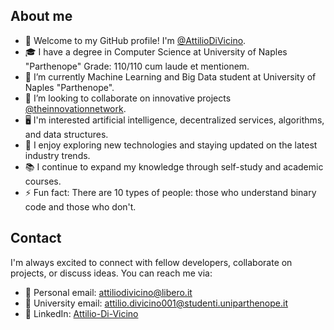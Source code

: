 ## About me

- 🎉 Welcome to my GitHub profile! I'm [@AttilioDiVicino](https://www.linkedin.com/in/attilio-di-vicino-7589b417a/).
- 🎓 I have a degree in Computer Science at University of Naples "Parthenope" Grade: 110/110 cum laude et mentionem.
- 🔭 I’m currently Machine Learning and Big Data student at University of Naples "Parthenope".
- 👯 I’m looking to collaborate on innovative projects [@theinnovationnetwork](https://www.theinnovationnetwork.it/).
- 🖥️ I'm interested artificial intelligence, decentralized services, algorithms, and data structures.
- 🌱 I enjoy exploring new technologies and staying updated on the latest industry trends.
- 📚 I continue to expand my knowledge through self-study and academic courses.
- ⚡ Fun fact: There are 10 types of people: those who understand binary code and those who don't.

## Contact

I'm always excited to connect with fellow developers, collaborate on projects, or discuss ideas. You can reach me via:

- 📧 Personal email: attiliodivicino@libero.it
- 📧 University email: attilio.divicino001@studenti.uniparthenope.it
- 🔗 LinkedIn: [Attilio-Di-Vicino](https://www.linkedin.com/in/attilio-di-vicino-7589b417a/)
